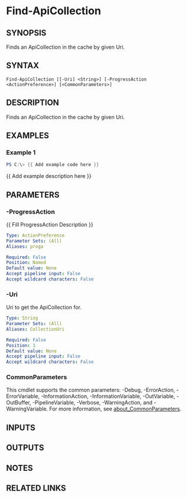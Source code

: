 ﻿---
external help file: AzureDevOpsApi-help.xml
Module Name: AzureDevOpsApi
online version:
schema: 2.0.0
---

# Find-ApiCollection

## SYNOPSIS
Finds an ApiCollection in the cache by given Uri.

## SYNTAX

```
Find-ApiCollection [[-Uri] <String>] [-ProgressAction <ActionPreference>] [<CommonParameters>]
```

## DESCRIPTION
Finds an ApiCollection in the cache by given Uri.

## EXAMPLES

### Example 1
```powershell
PS C:\> {{ Add example code here }}
```

{{ Add example description here }}

## PARAMETERS

### -ProgressAction
{{ Fill ProgressAction Description }}

```yaml
Type: ActionPreference
Parameter Sets: (All)
Aliases: proga

Required: False
Position: Named
Default value: None
Accept pipeline input: False
Accept wildcard characters: False
```

### -Uri
Uri to get the ApiCollection for.

```yaml
Type: String
Parameter Sets: (All)
Aliases: CollectionUri

Required: False
Position: 1
Default value: None
Accept pipeline input: False
Accept wildcard characters: False
```

### CommonParameters
This cmdlet supports the common parameters: -Debug, -ErrorAction, -ErrorVariable, -InformationAction, -InformationVariable, -OutVariable, -OutBuffer, -PipelineVariable, -Verbose, -WarningAction, and -WarningVariable. For more information, see [about_CommonParameters](http://go.microsoft.com/fwlink/?LinkID=113216).

## INPUTS

## OUTPUTS

## NOTES

## RELATED LINKS

